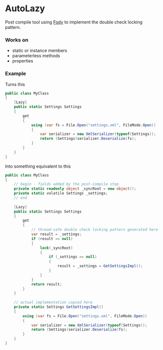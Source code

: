 # AutoLazy

Post compile tool using [Fody](https://github.com/Fody/Fody) to implement the double check locking pattern.

### Works on
* static or instance members
* parameterless methods
* properties

### Example
Turns this
```c#
public class MyClass
{
	[Lazy]
	public static Settings Settings
	{
		get
		{
			using (var fs = File.Open("settings.xml", FileMode.Open))
			{
				var serializer = new XmlSerializer(typeof(Settings));
				return (Settings)serializer.Deserialize(fs);
			}
		}
	}
}
```

Into something equivalent to this
```c#
public class MyClass
{
	// begin - fields added by the post-compile step
	private static readonly object _syncRoot = new object();
	private static volatile Settings _settings;
	// end
	
	[Lazy]
	public static Settings Settings
	{
		get
		{
			// thread-safe double check locking pattern generated here
			var result = _settings;
			if (result == null)
			{
				lock(_syncRoot)
				{
					if (_settings == null)
					{
						result = _settings = GetSettingsImpl();
					}
				}
			}
			return result;
		}
	}
	
	// actual implementation copied here
	private static Settings GetSettingsImpl()
	{
		using (var fs = File.Open("settings.xml", FileMode.Open))
		{
			var serializer = new XmlSerializer(typeof(Settings));
			return (Settings)serializer.Deserialize(fs);
		}
	}
}
```
